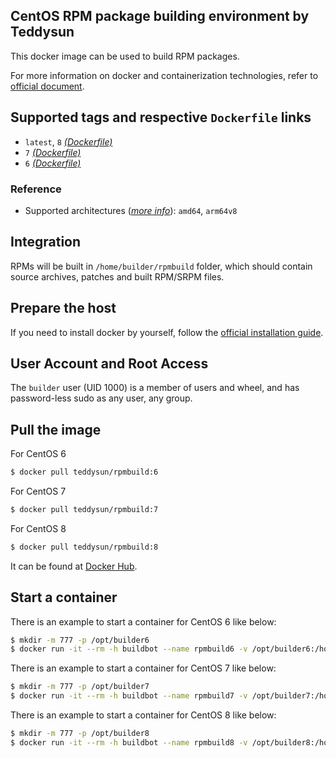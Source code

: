 ## CentOS RPM package building environment by Teddysun

This docker image can be used to build RPM packages.

For more information on docker and containerization technologies, refer to [official document][1].

## Supported tags and respective `Dockerfile` links

- `latest`, `8` [*(Dockerfile)*][2]
- `7` [*(Dockerfile)*][3]
- `6` [*(Dockerfile)*][7]

### Reference

- Supported architectures ([*more info*][4]): `amd64`, `arm64v8`

## Integration

RPMs will be built in `/home/builder/rpmbuild` folder, which should contain source archives, patches and built RPM/SRPM files.

## Prepare the host

If you need to install docker by yourself, follow the [official installation guide][5].

## User Account and Root Access

The `builder` user (UID 1000) is a member of users and wheel, and has password-less sudo as any user, any group.

## Pull the image

For CentOS 6

```bash
$ docker pull teddysun/rpmbuild:6
```

For CentOS 7

```bash
$ docker pull teddysun/rpmbuild:7
```

For CentOS 8

```bash
$ docker pull teddysun/rpmbuild:8
```

It can be found at [Docker Hub][6].

## Start a container

There is an example to start a container for CentOS 6 like below:

```bash
$ mkdir -m 777 -p /opt/builder6
$ docker run -it --rm -h buildbot --name rpmbuild6 -v /opt/builder6:/home/builder/rpmbuild teddysun/rpmbuild:6
```

There is an example to start a container for CentOS 7 like below:

```bash
$ mkdir -m 777 -p /opt/builder7
$ docker run -it --rm -h buildbot --name rpmbuild7 -v /opt/builder7:/home/builder/rpmbuild teddysun/rpmbuild:7
```

There is an example to start a container for CentOS 8 like below:

```bash
$ mkdir -m 777 -p /opt/builder8
$ docker run -it --rm -h buildbot --name rpmbuild8 -v /opt/builder8:/home/builder/rpmbuild teddysun/rpmbuild:8
```

[1]: https://docs.docker.com/
[2]: https://github.com/teddysun/across/blob/master/docker/rpmbuild/Dockerfile.centos8
[3]: https://github.com/teddysun/across/blob/master/docker/rpmbuild/Dockerfile.centos7
[4]: https://github.com/docker-library/official-images#architectures-other-than-amd64
[5]: https://docs.docker.com/install/
[6]: https://hub.docker.com/r/teddysun/rpmbuild/
[7]: https://github.com/teddysun/across/blob/master/docker/rpmbuild/Dockerfile.centos6